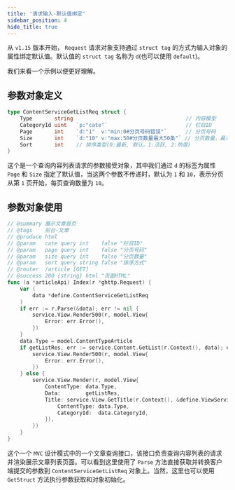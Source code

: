 ```yaml
---
title: '请求输入-默认值绑定'
sidebar_position: 4
hide_title: true
---
```


从 `v1.15` 版本开始， `Request` 请求对象支持通过 `struct tag` 的方式为输入对象的属性绑定默认值。默认值的 `struct tag` 名称为 `d`(也可以使用 `default`)。

我们来看一个示例以便更好理解。

## 参数对象定义

```go
type ContentServiceGetListReq struct {
	Type       string                                    // 内容模型
	CategoryId uint   `p:"cate"`                         // 栏目ID
	Page       int    `d:"1"  v:"min:0#分页号码错误"`      // 分页号码
	Size       int    `d:"10" v:"max:50#分页数量最大50条"` // 分页数量，最大50
	Sort       int    // 排序类型(0:最新, 默认。1:活跃, 2:热度)
}
```

这个是一个查询内容列表请求的参数接受对象，其中我们通过 `d` 的标签为属性 `Page` 和 `Size` 指定了默认值，当这两个参数不传递时，默认为 `1` 和 `10`，表示分页从第 `1` 页开始，每页查询数量为 `10`。

## 参数对象使用

```go
// @summary 展示文章首页
// @tags    前台-文章
// @produce html
// @param   cate query int    false "栏目ID"
// @param   page query int    false "分页号码"
// @param   size query int    false "分页数量"
// @param   sort query string false "排序方式"
// @router  /article [GET]
// @success 200 {string} html "页面HTML"
func (a *articleApi) Index(r *ghttp.Request) {
	var (
		data *define.ContentServiceGetListReq
	)
	if err := r.Parse(&data); err != nil {
		service.View.Render500(r, model.View{
			Error: err.Error(),
		})
	}
	data.Type = model.ContentTypeArticle
	if getListRes, err := service.Content.GetList(r.Context(), data); err != nil {
		service.View.Render500(r, model.View{
			Error: err.Error(),
		})
	} else {
		service.View.Render(r, model.View{
			ContentType: data.Type,
			Data:        getListRes,
			Title: service.View.GetTitle(r.Context(), &define.ViewServiceGetTitleReq{
				ContentType: data.Type,
				CategoryId:  data.CategoryId,
			}),
		})
	}
}
```

这个一个 `MVC` 设计模式中的一个文章查询接口，该接口负责查询内容列表的请求并渲染展示文章列表页面。可以看到这里使用了 `Parse` 方法直接获取并转换客户端提交的参数到 `ContentServiceGetListReq` 对象上。当然，这里也可以使用 `GetStruct` 方法执行参数获取和对象初始化。